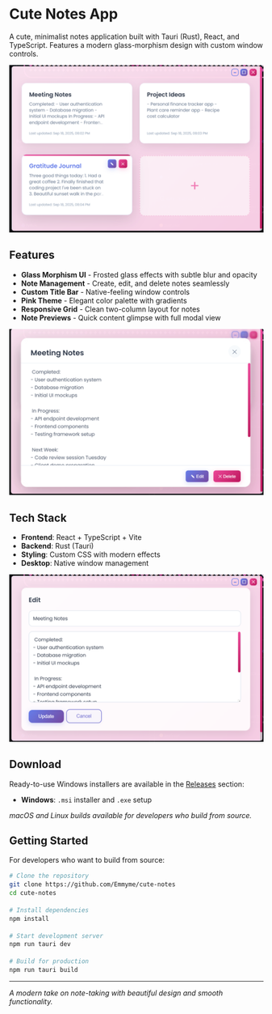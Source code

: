 # Cute Notes App

A cute, minimalist notes application built with Tauri (Rust), React, and TypeScript. Features a modern glass-morphism design with custom window controls.

![Main Interface](./assets/img1.png)

## Features

- **Glass Morphism UI** - Frosted glass effects with subtle blur and opacity
- **Note Management** - Create, edit, and delete notes seamlessly  
- **Custom Title Bar** - Native-feeling window controls
- **Pink Theme** - Elegant color palette with gradients
- **Responsive Grid** - Clean two-column layout for notes
- **Note Previews** - Quick content glimpse with full modal view

![Note Modal](./assets/img2.png)

## Tech Stack

- **Frontend**: React + TypeScript + Vite
- **Backend**: Rust (Tauri)
- **Styling**: Custom CSS with modern effects
- **Desktop**: Native window management

![Note Editor](./assets/img3.png)

## Download

Ready-to-use Windows installers are available in the [Releases](../../releases) section:

- **Windows**: `.msi` installer and `.exe` setup

*macOS and Linux builds available for developers who build from source.*


## Getting Started

For developers who want to build from source:

```bash
# Clone the repository
git clone https://github.com/Emmyme/cute-notes
cd cute-notes

# Install dependencies
npm install

# Start development server
npm run tauri dev

# Build for production
npm run tauri build
```

---

*A modern take on note-taking with beautiful design and smooth functionality.*
